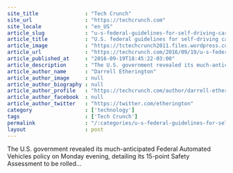 ```yaml
---
site_title               : "Tech Crunch"
site_url                 : "https://techcrunch.com"
site_locale              : "en_US"
article_slug             : "u-s-federal-guidelines-for-self-driving-cars-say-they-will-lead-to-safer-roads"
article_title            : "U.S. federal guidelines for self-driving cars say they will lead to safer roads"
article_image            : "https://tctechcrunch2011.files.wordpress.com/2016/05/gettyimages-544031446.jpg?w=764&h=400&crop=1"
article_url              : "https://techcrunch.com/2016/09/19/u-s-federal-guidelines-for-self-driving-cars-say-they-will-lead-to-safer-roads/"
article_published_at     : "2016-09-19T18:45:22-03:00"
article_description      : "The U.S. government revealed its much-anticipated Federal Automated Vehicles policy on Monday evening, detailing its 15-point Safety Assessment to be rolled..."
article_author_name      : "Darrell Etherington"
article_author_image     : null
article_author_biography : null
article_author_profile   : "https://techcrunch.com/author/darrell-etherington/"
article_author_facebook  : null
article_author_twitter   : "https://twitter.com/etherington"
category                 : ['technology']
tags                     : ['Tech Crunch']
permalink                : "/:categories/u-s-federal-guidelines-for-self-driving-cars-say-they-will-lead-to-safer-roads/"
layout                   : post
---
```


The U.S. government revealed its much-anticipated Federal Automated Vehicles policy on Monday evening, detailing its 15-point Safety Assessment to be rolled...
